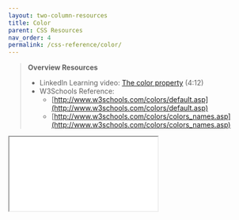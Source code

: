 ```yaml
---
layout: two-column-resources
title: Color
parent: CSS Resources
nav_order: 4
permalink: /css-reference/color/
---
```



> **Overview Resources**
>
> * LinkedIn Learning video: [The color property](https://www.linkedin.com/learning/css-essential-training-3/the-color-and-property-values) (4:12)
> * W3Schools Reference:
>   * [http://www.w3schools.com/colors/default.asp](http://www.w3schools.com/colors/default.asp)
>   * [http://www.w3schools.com/colors/colors_names.asp](http://www.w3schools.com/colors/colors_names.asp)

<iframe src="//codepen.io/vanwars/embed/BzWQPL/?theme-id=18654&default-tab=html,result" allowfullscreen="true" class="codepen-frame"></iframe>

